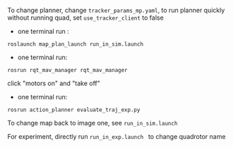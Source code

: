 To change planner, change `tracker_params_mp.yaml`, to run planner quickly without running quad, set `use_tracker_client` to false


- one terminal run :

```
roslaunch map_plan_launch run_in_sim.launch 
```


- one terminal run:


```
rosrun rqt_mav_manager rqt_mav_manager

```

click "motors on" and "take off"



- one terminal run: 

```
rosrun action_planner evaluate_traj_exp.py
```


To change map back to image one, see `run_in_sim.launch `


For experiment, directly run `run_in_exp.launch ` to change quadrotor name
